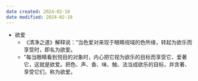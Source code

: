 ```yaml
---
date created: 2024-02-18
date modified: 2024-02-18
---
```

- 欲爱
	- 《清净之道》解释说：“当色爱对来现于眼睛视域的色所缘，转起为欲乐而享受时，即名为欲爱。
	- ”每当眼睛看到悦目的对象时，内心把它视为欲乐的目标而享受它、爱著它，这就是欲爱。把色、声、香、味、触、法当成欲乐的目标，并贪著、享受它们，称为欲爱。
